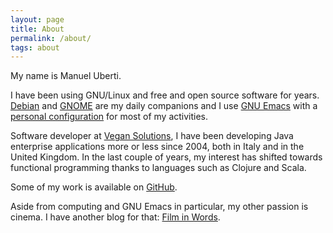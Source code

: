 ```yaml
---
layout: page
title: About
permalink: /about/
tags: about
---
```


My name is Manuel Uberti.

I have been using GNU/Linux and free and open source software for
years. [Debian](https://www.debian.org/) and [GNOME](https://www.gnome.org/) are
my daily companions and I use [GNU Emacs](https://www.gnu.org/software/emacs/)
with a [personal configuration](https://github.com/manuel-uberti/.emacs.d) for
most of my activities.

Software developer at [Vegan Solutions](http://vegans.it/), I have been
developing Java enterprise applications more or less since 2004, both in Italy
and in the United Kingdom. In the last couple of years, my interest has shifted
towards functional programming thanks to languages such as Clojure and Scala.

Some of my work is available on [GitHub](https://github.com/manuel-uberti).

Aside from computing and GNU Emacs in particular, my other passion is
cinema. I have another blog for that:
[Film in Words](https://filmsinwords.wordpress.com/).
